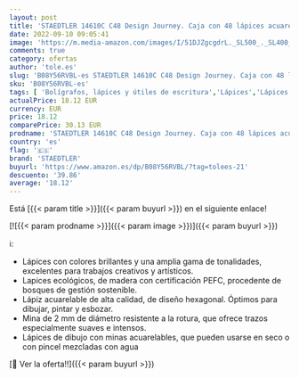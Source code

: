 ```yaml
---
layout: post
title: 'STAEDTLER 14610C C48 Design Journey. Caja con 48 lápices acuarelables de colores surtidos.'
date: 2022-09-10 09:05:41
image: 'https://m.media-amazon.com/images/I/51DJZgcgdrL._SL500_._SL400_.jpg'
comments: true
category: ofertas
author: 'tole.es'
slug: 'B08Y56RVBL-es STAEDTLER 14610C C48 Design Journey. Caja con 48 lápices...'
sku: 'B08Y56RVBL-es'
tags: [ 'Bolígrafos, lápices y útiles de escritura','Lápices','Lápices de madera','Oficina y papelería','lápices','staedtler','🇪🇸', ]
actualPrice: 18.12 EUR
currency: EUR
price: 18.12
comparePrice: 30.13 EUR
prodname: 'STAEDTLER 14610C C48 Design Journey. Caja con 48 lápices acuarelables de colores surtidos.'
country: 'es'
flag: '🇪🇸'
brand: 'STAEDTLER'
buyurl: 'https://www.amazon.es/dp/B08Y56RVBL/?tag=tolees-21'
descuento: '39.86'
average: '18.12'
---
```


Está [{{< param title >}}]({{< param buyurl >}}) en el siguiente enlace!

[![{{< param prodname >}}]({{< param image >}})]({{< param buyurl >}})

ℹ️:

- Lápices con colores brillantes y una amplia gama de tonalidades, excelentes para trabajos creativos y artísticos.
- Lapices ecológicos, de madera con certificación PEFC, procedente de bosques de gestión sostenible.
- Lápiz acuarelable de alta calidad, de diseño hexagonal. Óptimos para dibujar, pintar y esbozar.
- Mina de 2 mm de diámetro resistente a la rotura, que ofrece trazos especialmente suaves e intensos.
- Lápices de dibujo con minas acuarelables, que pueden usarse en seco o con pincel mezcladas con agua

[🛒 Ver la oferta!!]({{< param buyurl >}})
